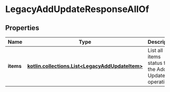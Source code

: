 
# LegacyAddUpdateResponseAllOf

## Properties
Name | Type | Description | Notes
------------ | ------------- | ------------- | -------------
**items** | [**kotlin.collections.List&lt;LegacyAddUpdateItem&gt;**](LegacyAddUpdateItem.md) | List all items status for the Add or Update operation | 



